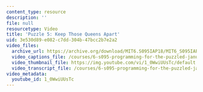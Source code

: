 ```yaml
---
content_type: resource
description: ''
file: null
resourcetype: Video
title: 'Puzzle 5: Keep Those Queens Apart'
uid: 3e530d89-e082-c7dd-304b-47bcc2b7e2a2
video_files:
  archive_url: https://archive.org/download/MIT6.S095IAP18/MIT6_S095IAP18_Puzzle_05_300k.mp4
  video_captions_file: /courses/6-s095-programming-for-the-puzzled-january-iap-2018/c29a96e4e1515e3ea6911e50431ed485_1_0WwiUUsTc.vtt
  video_thumbnail_file: https://img.youtube.com/vi/1_0WwiUUsTc/default.jpg
  video_transcript_file: /courses/6-s095-programming-for-the-puzzled-january-iap-2018/90820567c715e0734733dfbf926abc74_1_0WwiUUsTc.pdf
video_metadata:
  youtube_id: 1_0WwiUUsTc
---
```

